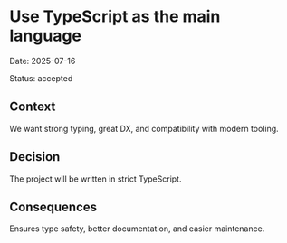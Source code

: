 
# Use TypeScript as the main language

Date: 2025-07-16

Status: accepted

## Context
We want strong typing, great DX, and compatibility with modern tooling.

## Decision
The project will be written in strict TypeScript.

## Consequences
Ensures type safety, better documentation, and easier maintenance.
